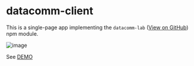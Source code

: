 # datacomm-client

This is a single-page app implementing the `datacomm-lab` ([View on GitHub](https://github.com/chidiwilliams/datacomm-lab)) npm module.

![image](https://user-images.githubusercontent.com/17879672/43471103-11440198-94e2-11e8-9bc5-cde00ca15b70.png)

See [DEMO](https://datacommlab.herokuapp.com/)

